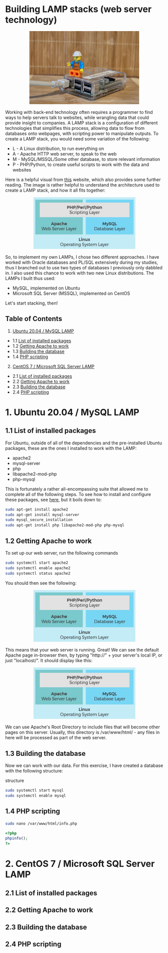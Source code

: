 # Building LAMP stacks (web server technology)

<p align="center">
  <img width="350" src="https://github.com/nuclearcheesecake/lampstacks/blob/main/images/intro.jpg">
</p>

Working with back-end technology often requires a programmer to find ways to help servers talk to websites, while wrangling data that could provide insight to companies. A LAMP stack is a configuration of different technologies that simplifies this process, allowing data to flow from databases onto webpages, with scripting power to manipulate outputs. To create a LAMP stack, you would need some variation of the following:

- L - A Linux distribution, to run everything on
- A - Apache HTTP web server, to speak to the web
- M - MySQL/MSSQL/Some other database, to store relevant information
- P - PHP/Python, to create useful scripts to work with the data and websites

Here is a helpful visual from [this](https://www.liquidweb.com/kb/what-is-a-lamp-stack/) website, which also provides some further reading. The image is rather helpful to understand the architecture used to create a LAMP stack, and how it all fits together:

<p align="center">
  <img width="325" src="https://github.com/nuclearcheesecake/lampstacks/blob/main/images/expl.jpg">
</p>

So, to implement my own LAMPs, I chose two different approaches. I have worked with Oracle databases and PL/SQL extensively during my studies, thus I branched out to use two types of databases I previously only dabbled in. I also used this chance to work with two new Linux distributions. The LAMPs I built thus used:
- MySQL, implemented on Ubuntu
- Microsoft SQL Server (MSSQL), implemented on CentOS

Let's start stacking, then!

## Table of Contents

1. [Ubuntu 20.04 / MySQL LAMP](#1)
  - 1.1 [List of installed packages](#2)
  - 1.2 [Getting Apache to work](#3)
  - 1.3 [Building the database](#4)
  - 1.4 [PHP scripting](#5)
2. [CentOS 7 / Microsoft SQL Server LAMP](#6)
  - 2.1 [List of installed packages](#7)
  - 2.2 [Getting Apache to work](#8)
  - 2.3 [Building the database](#9)
  - 2.4 [PHP scripting](#10)

<a name="1"></a>
# 1. Ubuntu 20.04 / MySQL LAMP

<a name="2"></a>
## 1.1 List of installed packages

For Ubuntu, outside of all of the dependencies and the pre-installed Ubuntu packages, these are the ones I installed to work with the LAMP:
- apache2
- mysql-server
- php
- libapache2-mod-php
- php-mysql

This is fortunately a rather all-encompassing suite that allowed me to complete all of the following steps. To see how to install and configure these packages, see [here](https://hackernoon.com/how-to-install-and-configure-php-for-apache-and-mysql-wb1m33z1), but it boils down to:

```bash
sudo apt-get install apache2
sudo apt-get install mysql-server
sudo mysql_secure_installation
sudo apt-get install php libapache2-mod-php php-mysql
```

<a name="3"></a>
## 1.2 Getting Apache to work

To set up our web server, run the following commands

```bash
sudo systemctl start apache2
sudo systemctl enable apache2
sudo systemctl status apache2
```

You should then see the following:

<p align="center">
  <img width="325" src="https://github.com/nuclearcheesecake/lampstacks/blob/main/images/expl.jpg">
</p>

This means that your web server is running. Great! We can see the default Apache page in-browser then, by typing "http://" + your server's local IP, or just "localhost/". It should display like this:

<p align="center">
  <img width="325" src="https://github.com/nuclearcheesecake/lampstacks/blob/main/images/expl.jpg">
</p>

We can use Apache's Root Directory to include files that will become other pages on this server. Usually, this directory is /var/www/html/ - any files in here will be processed as part of the web server.


<a name="4"></a>
## 1.3 Building the database

Now we can work with our data. For this exercise, I have created a database with the following structure:

structure

```bash
sudo systemctl start mysql
sudo systemctl enable mysql
```

<a name="5"></a>
## 1.4 PHP scripting

```bash
sudo nano /var/www/html/info.php
```

```php
<?php
phpinfo();
?>
```

<a name="6"></a>
# 2. CentOS 7 / Microsoft SQL Server LAMP

<a name="7"></a>
## 2.1 List of installed packages

<a name="8"></a>
## 2.2 Getting Apache to work

<a name="9"></a>
## 2.3 Building the database

<a name="10"></a>
## 2.4 PHP scripting

